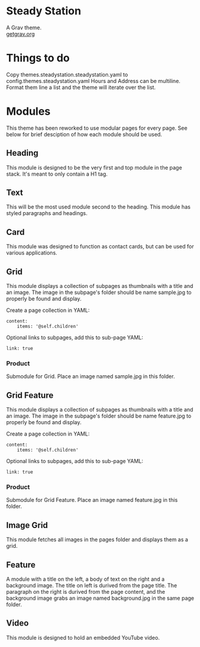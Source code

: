 # Steady Station

A Grav theme.  
[getgrav.org](https://getgrav.org/)


# Things to do
Copy themes.steadystation.steadystation.yaml to config.themes.steadystation.yaml
Hours and Address can be multiline. Format them line a list and the theme will iterate over the list.

# Modules
This theme has been reworked to use modular pages for every page. See below for brief desciption of how each module should be used.

## Heading
This module is designed to be the very first and top module in the page stack. It's meant to only contain a H1 tag.

## Text
This will be the most used module second to the heading. This module has styled paragraphs and headings.

## Card
This module was designed to function as contact cards, but can be used for various applications.

## Grid
This module displays a collection of subpages as thumbnails with a title and an image. The image in the subpage's folder should be name sample.jpg to properly be found and display.  

Create a page collection in YAML:

```
content:
    items: '@self.children'
```

Optional links to subpages, add this to sub-page YAML:

```
link: true
```

### Product
Submodule for Grid. Place an image named sample.jpg in this folder.

## Grid Feature
This module displays a collection of subpages as thumbnails with a title and an image. The image in the subpage's folder should be name feature.jpg to properly be found and display.  

Create a page collection in YAML:

```
content:
    items: '@self.children'
```

Optional links to subpages, add this to sub-page YAML:

```
link: true
```

### Product
Submodule for Grid Feature. Place an image named feature.jpg in this folder.

## Image Grid
This module fetches all images in the pages folder and displays them as a grid.

## Feature
A module with a title on the left, a body of text on the right and a background image. The title on left is durived from the page title. The paragraph on the right is durived from the page content, and the background image grabs an image named background.jpg in the same page folder.

## Video
This module is designed to hold an embedded YouTube video.
